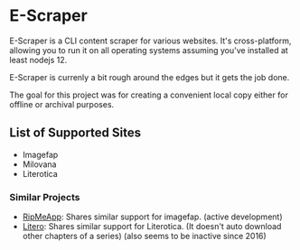 # E-Scraper

E-Scraper is a CLI content scraper for various websites. It's cross-platform, allowing you to run it on all operating systems assuming you've installed at least nodejs 12.

E-Scraper is currenly a bit rough around the edges but it gets the job done.

The goal for this project was for creating a convenient local copy either for offline or archival purposes.

## List of Supported Sites
- Imagefap
- Milovana
- Literotica

### Similar Projects
- [RipMeApp](https://github.com/RipMeApp/ripme): Shares similar support for imagefap. (active development)
- [Litero](https://github.com/openone/litero): Shares similar support for Literotica. (It doesn't auto download other chapters of a series) (also seems to be inactive since 2016)